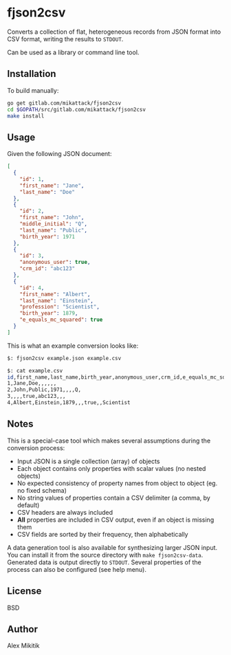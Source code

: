 # fjson2csv

Converts a collection of flat, heterogeneous records from JSON format into CSV format, writing the results to `STDOUT`.

Can be used as a library or command line tool.


## Installation

To build manually:

```sh
go get gitlab.com/mikattack/fjson2csv
cd $GOPATH/src/gitlab.com/mikattack/fjson2csv
make install
```


## Usage

Given the following JSON document:

```json
[
  {
    "id": 1,
    "first_name": "Jane",
    "last_name": "Doe"
  },
  {
    "id": 2,
    "first_name": "John",
    "middle_initial": "Q",
    "last_name": "Public",
    "birth_year": 1971
  },
  {
    "id": 3,
    "anonymous_user": true,
    "crm_id": "abc123"
  },
  {
    "id": 4,
    "first_name": "Albert",
    "last_name": "Einstein",
    "profession": "Scientist",
    "birth_year": 1879,
    "e_equals_mc_squared": true
  }
]
```

This is what an example conversion looks like:

```sh
$: fjson2csv example.json example.csv

$: cat example.csv
id,first_name,last_name,birth_year,anonymous_user,crm_id,e_equals_mc_squared,middle_initial,profession
1,Jane,Doe,,,,,,
2,John,Public,1971,,,,Q,
3,,,,true,abc123,,,
4,Albert,Einstein,1879,,,true,,Scientist
```


## Notes

This is a special-case tool which makes several assumptions during the conversion process:

- Input JSON is a single collection (array) of objects
- Each object contains only properties with scalar values (no nested objects)
- No expected consistency of property names from object to object (eg. no fixed schema)
- No string values of properties contain a CSV delimiter (a comma, by default)
- CSV headers are always included
- **All** properties are included in CSV output, even if an object is missing them
- CSV fields are sorted by their frequency, then alphabetically

A data generation tool is also available for synthesizing larger JSON input. You can install it from the source directory with `make fjson2csv-data`. Generated data is output directly to `STDOUT`. Several properties of the process can also be configured (see help menu).


## License

BSD


## Author

Alex Mikitik